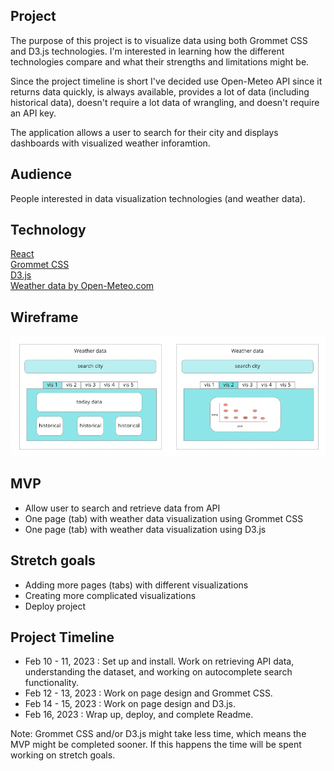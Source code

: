## Project
The purpose of this project is to visualize data using both Grommet CSS and D3.js technologies. I'm interested in learning how the different technologies compare and what their strengths and limitations might be.

Since the project timeline is short I've decided use Open-Meteo API since it returns data quickly, is always available, provides a lot of data (including historical data), doesn't require a lot data of wrangling, and doesn't require an API key.

The application allows a user to search for their city and displays dashboards with visualized weather inforamtion. 

## Audience
People interested in data visualization technologies (and weather data).

## Technology
<a href="https://reactjs.org/">React</a><br/>
<a href="https://v2.grommet.io/">Grommet CSS</a><br/>
<a href="https://d3js.org/">D3.js</a><br/>
<a href="https://open-meteo.com/">Weather data by Open-Meteo.com</a>

## Wireframe
<img src="project4wireframe.png" alt="project wireframe">

## MVP
- Allow user to search and retrieve data from API
- One page (tab) with weather data visualization using Grommet CSS
- One page (tab) with weather data visualization using D3.js

## Stretch goals
- Adding more pages (tabs) with different visualizations
- Creating more complicated visualizations
- Deploy project


## Project Timeline
- Feb 10 - 11, 2023 : Set up and install. Work on retrieving API data, understanding the dataset, and working on autocomplete search functionality.
- Feb 12 - 13, 2023 : Work on page design and Grommet CSS. 
- Feb 14 - 15, 2023 : Work on page design and D3.js. 
- Feb 16, 2023 : Wrap up, deploy, and complete Readme.

Note: Grommet CSS and/or D3.js might take less time, which means the MVP might be completed sooner. If this happens the time will be spent working on stretch goals.